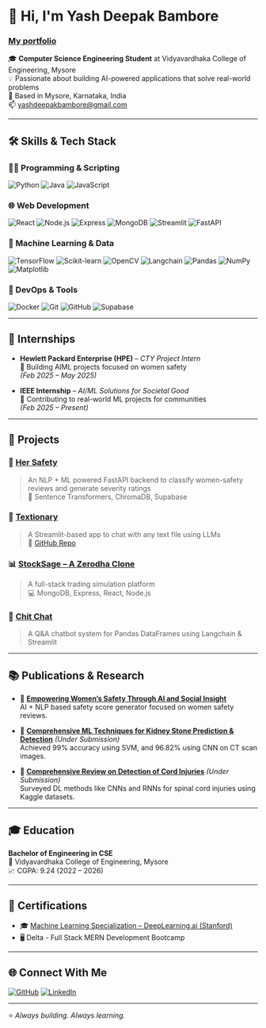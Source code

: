 # 👋 Hi, I'm Yash Deepak Bambore
### [My portfolio](https://my-portfolio-five-sigma-55.vercel.app/)

🎓 **Computer Science Engineering Student** at Vidyavardhaka College of Engineering, Mysore  
💡 Passionate about building AI-powered applications that solve real-world problems  
📍 Based in Mysore, Karnataka, India  
📫 yashdeepakbambore@gmail.com  

---

## 🛠️ Skills & Tech Stack

### 👨‍💻 Programming & Scripting
![Python](https://img.shields.io/badge/Python-3776AB?style=flat&logo=python&logoColor=white)
![Java](https://img.shields.io/badge/Java-007396?style=flat&logo=java&logoColor=white)
![JavaScript](https://img.shields.io/badge/JavaScript-F7DF1E?style=flat&logo=javascript&logoColor=black)

### 🌐 Web Development
![React](https://img.shields.io/badge/React-20232A?style=flat&logo=react&logoColor=61DAFB)
![Node.js](https://img.shields.io/badge/Node.js-339933?style=flat&logo=node.js&logoColor=white)
![Express](https://img.shields.io/badge/Express.js-000000?style=flat&logo=express&logoColor=white)
![MongoDB](https://img.shields.io/badge/MongoDB-47A248?style=flat&logo=mongodb&logoColor=white)
![Streamlit](https://img.shields.io/badge/Streamlit-FF4B4B?style=flat&logo=streamlit&logoColor=white)
![FastAPI](https://img.shields.io/badge/FastAPI-009688?style=flat&logo=fastapi&logoColor=white)

### 🤖 Machine Learning & Data
![TensorFlow](https://img.shields.io/badge/TensorFlow-FF6F00?style=flat&logo=tensorflow&logoColor=white)
![Scikit-learn](https://img.shields.io/badge/scikit--learn-F7931E?style=flat&logo=scikit-learn&logoColor=white)
![OpenCV](https://img.shields.io/badge/OpenCV-5C3EE8?style=flat&logo=opencv&logoColor=white)
![Langchain](https://img.shields.io/badge/Langchain-000000?style=flat)
![Pandas](https://img.shields.io/badge/Pandas-150458?style=flat&logo=pandas&logoColor=white)
![NumPy](https://img.shields.io/badge/NumPy-013243?style=flat&logo=numpy&logoColor=white)
![Matplotlib](https://img.shields.io/badge/Matplotlib-11557C?style=flat)

### 🧰 DevOps & Tools
![Docker](https://img.shields.io/badge/Docker-2496ED?style=flat&logo=docker&logoColor=white)
![Git](https://img.shields.io/badge/Git-F05032?style=flat&logo=git&logoColor=white)
![GitHub](https://img.shields.io/badge/GitHub-181717?style=flat&logo=github&logoColor=white)
![Supabase](https://img.shields.io/badge/Supabase-3ECF8E?style=flat&logo=supabase&logoColor=white)

---

## 🧠 Internships

- **Hewlett Packard Enterprise (HPE)** – *CTY Project Intern*  
  🧠 Building AIML projects focused on women safety  
  *(Feb 2025 – May 2025)*

- **IEEE Internship** – *AI/ML Solutions for Societal Good*  
  🤖 Contributing to real-world ML projects for communities  
  *(Feb 2025 – Present)*

---

## 🚀 Projects

### 🔐 [Her Safety](https://yashdb18-hersafety.hf.space/docs#/)
> An NLP + ML powered FastAPI backend to classify women-safety reviews and generate severity ratings  
> 🧠 Sentence Transformers, ChromaDB, Supabase

### 📘 [Textionary](https://textionary.onrender.com/)
> A Streamlit-based app to chat with any text file using LLMs  
> 📂 [GitHub Repo](https://github.com/18YashDB10/Textionary)

### 📊 [StockSage – A Zerodha Clone](https://github.com/18YashDB10/StockSage---A-Zerodha-clone)
> A full-stack trading simulation platform  
> 💻 MongoDB, Express, React, Node.js

### 🧾 [Chit Chat](https://github.com/18YashDB10/Chit_Chat)
> A Q&A chatbot system for Pandas DataFrames using Langchain & Streamlit

---

## 📚 Publications & Research

- 📰 **[Empowering Women’s Safety Through AI and Social Insight](https://drive.google.com/file/d/1DhyoJd4hCVk7QyoAKbYqiAClk_fihECt/view?usp=sharing)**  
  AI + NLP based safety score generator focused on women safety reviews.

- 🧠 **[Comprehensive ML Techniques for Kidney Stone Prediction & Detection](https://drive.google.com/file/d/1-JaZQH6GzWUPtPUJo32W413d-Ut0p0QM/view?usp=sharing)** *(Under Submission)*  
  Achieved 99% accuracy using SVM, and 96.82% using CNN on CT scan images.

- 🧪 **[Comprehensive Review on Detection of Cord Injuries](https://drive.google.com/file/d/1z--1MDmlXzJsUketedarLawslSCyP6JO/view?usp=sharing)** *(Under Submission)*  
  Surveyed DL methods like CNNs and RNNs for spinal cord injuries using Kaggle datasets.

---

## 🎓 Education

**Bachelor of Engineering in CSE**  
📍 Vidyavardhaka College of Engineering, Mysore  
📈 CGPA: 9.24 (2022 – 2026)

---

## 📄 Certifications

- 🎓 [Machine Learning Specialization – DeepLearning.ai (Stanford)](https://www.coursera.org/account/accomplishments/specialization/BG3DEZTA0H0Y)
- 🖥️ Delta - Full Stack MERN Development Bootcamp

---

## 🌐 Connect With Me

[![GitHub](https://img.shields.io/badge/GitHub-18YashDB10-181717?style=flat&logo=github)](https://github.com/18YashDB10)
[![LinkedIn](https://img.shields.io/badge/LinkedIn-Yash_Deepak_Bambore-0077B5?style=flat&logo=linkedin&logoColor=white)](https://linkedin.com/in/yash-deepak-bambore-97543725a)

---

⭐ *Always building. Always learning.*
